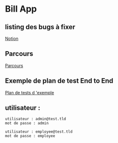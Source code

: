 # Bill App

## listing des bugs à fixer

[Notion](https://www.notion.so/267f38224d9a4fc5ba569d23e0f6231a?v=67d68811b74044d08bd0f4fd6e78246a&pvs=4)

## Parcours 

[Parcours](https://course.oc-static.com/projects/DA+JSR_P9/Billed+-+Description+pratique+des+besoins+-.pdf)

## Exemple de plan de test End to End

[Plan de tests d 'exemple](https://course.oc-static.com/projects/DA+JSR_P9/Billed+-+E2E+parcours+administrateur.docx)


## utilisateur :
```
utilisateur : admin@test.tld 
mot de passe : admin
```
```
utilisateur : employee@test.tld
mot de passe : employee
```

